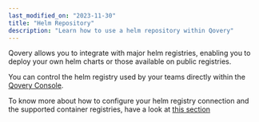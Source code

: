 ```yaml
---
last_modified_on: "2023-11-30"
title: "Helm Repository"
description: "Learn how to use a helm repository within Qovery"
---
```


Qovery allows you to integrate with major helm registries, enabling you to deploy your own helm charts or those available on public registries.

You can control the helm registry used by your teams directly within the [Qovery Console][urls.qovery_console]. 

To know more about how to configure your helm registry connection and the supported container registries, have a look at [this section][docs.using-qovery.configuration.organization.helm-repository]


[docs.using-qovery.configuration.organization.helm-repository]: /docs/using-qovery/configuration/organization/helm-repository/
[urls.qovery_console]: https://console.qovery.com
